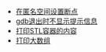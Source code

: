 * [在匿名空间设置断点](break-anonymous-namespace.md)
* [gdb退出时不显示提示信息](Don't-show-confirmation-prompt-when-quitting-gdb.md)
* [打印STL容器的内容](print-STL-container.md)
* [打印大数组](print-large-array.html)
